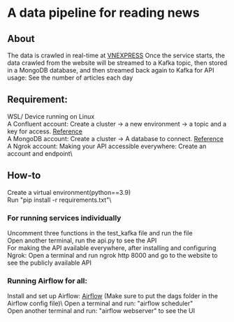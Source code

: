 # A data pipeline for reading news 

## About 
The data is crawled in real-time at [VNEXPRESS](https://e.vnexpress.net/)
Once the service starts, the data crawled from the website will be streamed to a Kafka topic, then stored in a MongoDB database, and then streamed back again to Kafka for API usage: See the number of articles each day 

## Requirement: 
WSL/ Device running on Linux\
A Confluent account: Create a cluster -> a new environment -> a topic and a key for access. [Reference](https://developer.confluent.io/get-started/python/)\
A MongoDB account: Create a cluster -> A database to connect. [Reference](https://www.mongodb.com/languages/python)\
A Ngrok account: Making your API accessible everywhere: Create an account and endpoint\

## How-to 
Create a virtual environment(python==3.9)\
Run "pip install -r requirements.txt"\
### For running services individually 
Uncomment three functions in the test_kafka file and run the file\
Open another terminal, run the api.py to see the API\
For making the API available everywhere, after installing and configuring Ngrok: Open a terminal and run ngrok http 8000 and go to the website to see the publicly available API 
### Running Airflow for all: 
Install and set up Airflow: [Airflow](https://www.restack.io/docs/airflow-knowledge-apache-ubuntu-install-server-22-04-20-04-18-04) (Make sure to put the dags folder in the Airflow config file)\ 
Open a terminal and run: "airflow scheduler"\
Open another terminal and run: "airflow webserver" to see the UI 


